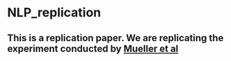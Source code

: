 # NLP_replication

## This is a replication paper. We are replicating the experiment conducted by [Mueller et al](https://aclanthology.org/2020.acl-main.490/) 
